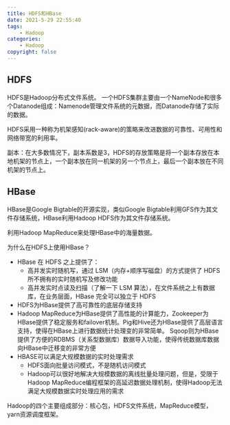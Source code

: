 ```yaml
---
title: HDFS和HBase
date: 2021-5-29 22:55:40
tags:
    - Hadoop
categories:
    - Hadoop
copyright: false
---
```




## HDFS

HDFS是Hadoop分布式文件系统。
一个HDFS集群主要由一个NameNode和很多个Datanode组成：Namenode管理文件系统的元数据，而Datanode存储了实际的数据。
<!-- more -->
HDFS采用一种称为机架感知(rack-aware)的策略来改进数据的可靠性、可用性和网络带宽的利用率。

副本：在大多数情况下，副本系数是3，HDFS的存放策略是将一个副本存放在本地机架的节点上，一个副本放在同一机架的另一个节点上，最后一个副本放在不同机架的节点上。



## HBase

HBase是Google Bigtable的开源实现，类似Google Bigtable利用GFS作为其文件存储系统，HBase利用Hadoop HDFS作为其文件存储系统。

利用Hadoop MapReduce来处理HBase中的海量数据。




为什么在HDFS上使用HBase？
- HBase 在 HDFS 之上提供了：
  - 高并发实时随机写，通过 LSM（内存+顺序写磁盘）的方式提供了 HDFS 所不拥有的实时随机写及修改功能
  - 高并发实时点读及扫描（了解一下 LSM 算法），在文件系统之上有数据库，在业务层面，HBase 完全可以独立于 HDFS
- HDFS为HBase提供了高可靠性的底层存储支持
- Hadoop MapReduce为HBase提供了高性能的计算能力，Zookeeper为HBase提供了稳定服务和failover机制。Pig和Hive还为HBase提供了高层语言支持，使得在HBase上进行数据统计处理变的非常简单。 Sqoop则为HBase提供了方便的RDBMS（关系型数据库）数据导入功能，使得传统数据库数据向HBase中迁移变的非常方便
- HBASE可以满足大规模数据的实时处理需求
	- HDFS面向批量访问模式，不是随机访问模式
	- Hadoop可以很好地解决大规模数据的离线批量处理问题，但是，受限于Hadoop MapReduce编程框架的高延迟数据处理机制，使得Hadoop无法满足大规模数据实时处理应用的需求

Hadoop的四个主要组成部分：核心包，HDFS文件系统，MapReduce模型，yarn资源调度框架。

